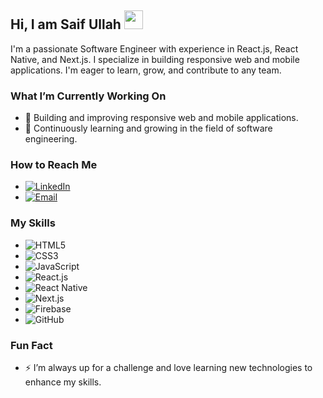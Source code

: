 ## Hi, I am Saif Ullah <img src="https://raw.githubusercontent.com/MartinHeinz/MartinHeinz/master/wave.gif" width="30px">

I'm a passionate Software Engineer with experience in React.js, React Native, and Next.js. I specialize in building responsive web and mobile applications. I'm eager to learn, grow, and contribute to any team.

### What I’m Currently Working On
- 🔭 Building and improving responsive web and mobile applications.
- 🌱 Continuously learning and growing in the field of software engineering.

### How to Reach Me
- [![LinkedIn](https://img.shields.io/badge/-LinkedIn-0A66C2?style=flat-square&logo=LinkedIn&logoColor=white)](https://www.linkedin.com/in/saif-ullah-a6481b243/)
- [![Email](https://img.shields.io/badge/-Email-D14836?style=flat-square&logo=Gmail&logoColor=white)](mailto:saifullah8402@gmail.com)

### My Skills
- ![HTML5](https://img.shields.io/badge/-HTML5-E34F26?style=flat-square&logo=html5&logoColor=white) 
- ![CSS3](https://img.shields.io/badge/-CSS3-1572B6?style=flat-square&logo=css3) 
- ![JavaScript](https://img.shields.io/badge/-JavaScript-F7DF1E?style=flat-square&logo=javascript&logoColor=black)
- ![React.js](https://img.shields.io/badge/-React-61DAFB?style=flat-square&logo=react&logoColor=black)
- ![React Native](https://img.shields.io/badge/-React%20Native-61DAFB?style=flat-square&logo=react&logoColor=black)
- ![Next.js](https://img.shields.io/badge/-Next.js-000000?style=flat-square&logo=nextdotjs&logoColor=white)
- ![Firebase](https://img.shields.io/badge/-Firebase-FFCA28?style=flat-square&logo=firebase&logoColor=black)
- ![GitHub](https://img.shields.io/badge/-GitHub-181717?style=flat-square&logo=github) 

### Fun Fact
- ⚡ I’m always up for a challenge and love learning new technologies to enhance my skills.


